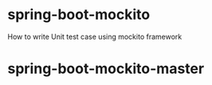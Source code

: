 # spring-boot-mockito
How to write Unit test case using mockito framework 
# spring-boot-mockito-master
